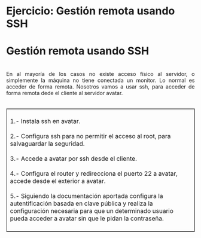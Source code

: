 # Ejercicio: Gestión remota usando SSH
<div style="text-align: justify;"> 
  <h1>Gestión remota usando SSH</h1><br />En al mayoría de los casos no existe acceso físico al servidor, o simplemente la máquina no tiene conectada un monitor. Lo normal es acceder de forma remota. Nosotros vamos a usar ssh, para acceder de forma remota dede el cliente al servidor avatar.<br /><br /> 
  <table border="1" width="100%"><tbody> 
    <tr> 
      <td width="100%" valign="top"><br />1.- Instala ssh en avatar.<br /><br />2.- Configura ssh para no permitir el acceso al root, para salvaguardar la seguridad.<br /><br />3.- Accede a avatar por ssh desde el cliente.<br /><br />4.- Configura el router y redirecciona el puerto 22 a avatar, accede desde el exterior a avatar.<br /><br />5.- Siguiendo la documentación aportada configura la autentificación basada en clave pública y realiza la configuración necesaria para que un determinado usuario pueda acceder a avatar sin que le pidan la contraseña.<br /><br /> 
      </td> 
    </tr></tbody> 
  </table><br /><br /><br /><br /></div>
